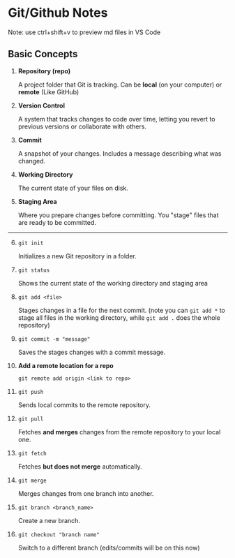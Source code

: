 # Git/Github Notes

Note: use ctrl+shift+v to preview md files in VS Code

## Basic Concepts

1. **Repository (repo)**

   A project folder that Git is tracking. Can be **local** (on your computer) or **remote** (Like GitHub)

2. **Version Control**

   A system that tracks changes to code over time, letting you revert to previous versions or collaborate with others.

3. **Commit**

   A snapshot of your changes. Includes a message describing what was changed.

4. **Working Directory**

   The current state of your files on disk.

5. **Staging Area**

   Where you prepare changes before committing. You "stage" files that are ready to be committed.

---

6. `git init`

   Initializes a new Git repository in a folder.

7. `git status`

   Shows the current state of the working directory and staging area

8. `git add <file>`

   Stages changes in a file for the next commit. (note you can `git add *` to stage all files in the working directory, while `git add .` does the whole repository)

9. `git commit -m "message"`

   Saves the stages changes with a commit message.

10. **Add a remote location for a repo**

    `git remote add origin <link to repo>`

11. `git push`

    Sends local commits to the remote repository.

12. `git pull`

    Fetches **and merges** changes from the remote repository to your local one.

13. `git fetch`

    Fetches **but does not merge** automatically.

14. `git merge`

    Merges changes from one branch into another.

15. `git branch <branch_name>`

    Create a new branch.

16. `git checkout "branch name"`

    Switch to a different branch (edits/commits will be on this now)
